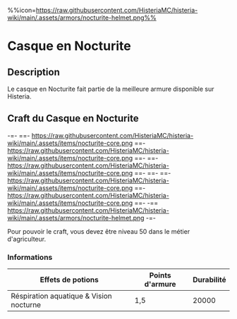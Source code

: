 %%icon=https://raw.githubusercontent.com/HisteriaMC/histeria-wiki/main/.assets/armors/nocturite-helmet.png%%
# Casque en Nocturite 

## Description
Le casque en Nocturite fait partie de la meilleure armure disponible sur Histeria.

## Craft du Casque en Nocturite
-=-
 ==- https://raw.githubusercontent.com/HisteriaMC/histeria-wiki/main/.assets/items/nocturite-core.png
 ==- https://raw.githubusercontent.com/HisteriaMC/histeria-wiki/main/.assets/items/nocturite-core.png
 ==- 
 ==- https://raw.githubusercontent.com/HisteriaMC/histeria-wiki/main/.assets/items/nocturite-core.png
 ==- 
 ==- 
 ==- https://raw.githubusercontent.com/HisteriaMC/histeria-wiki/main/.assets/items/nocturite-core.png
 ==- https://raw.githubusercontent.com/HisteriaMC/histeria-wiki/main/.assets/items/nocturite-core.png
 ==- 
 -== https://raw.githubusercontent.com/HisteriaMC/histeria-wiki/main/.assets/armors/nocturite-helmet.png
-=-

Pour pouvoir le craft, vous devez être niveau 50 dans le métier d'agriculteur.

### Informations
| Effets de potions | Points d'armure | Durabilité |
| ----------------- |-----------------| ---------- |
| Réspiration aquatique & Vision nocturne | 1,5 | 20000 |

